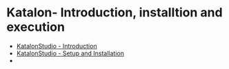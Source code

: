 # Katalon- Introduction, installtion and execution

- [KatalonStudio - Introduction](KatalonStudioIntro.md)
- [KatalonStudio - Setup and Installation](KatalonStudioIntro.md)
- 
